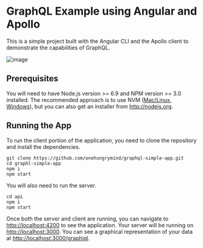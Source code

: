 # GraphQL Example using Angular and Apollo 

This is a simple project built with the Angular CLI and the Apollo client to demonstrate the capabilities of GraphQL.

![image](https://cloud.githubusercontent.com/assets/1544557/22999279/cb3168cc-f397-11e6-8bff-dcf4025476db.png)

## Prerequisites
You will need to have Node.js version >= 6.9 and NPM version >= 3.0 installed. The recommended approach is to use NVM ([Mac/Linux](https://github.com/creationix/nvm), [Windows](https://github.com/coreybutler/nvm-windows)), but you can also get an installer from http://nodejs.org.

## Running the App

To run the client portion of the application, you need to clone the repository and install the dependencies. 

```
git clone https://github.com/onehungrymind/graphql-simple-app.git
cd graphl-simple-app
npm i
npm start
``` 

You will also need to run the server. 

```
cd api
npm i
npm start
```

Once both the server and client are running, you can navigate to [http://localhost:4200](http://localhost:4200) to see the application. Your server will be running on [http://localhost:3000](http://localhost:3000). You can see a graphical representation of your data at [http://localhost:3000/graphiql](http://localhost:3000/graphiql).
